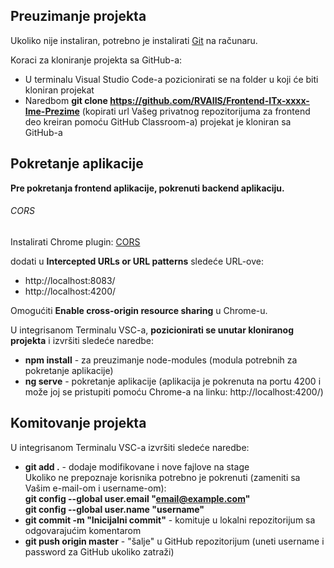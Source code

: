 ## Preuzimanje projekta

Ukoliko nije instaliran, potrebno je instalirati [Git](https://git-scm.com/download/win) na računaru.

Koraci za kloniranje projekta sa GitHub-a:
- U terminalu Visual Studio Code-a pozicionirati se na folder u koji će biti kloniran projekat
- Naredbom **git clone https://github.com/RVAIIS/Frontend-ITx-xxxx-Ime-Prezime** (kopirati url Vašeg privatnog repozitorijuma za frontend deo kreiran pomoću GitHub Classroom-a)
projekat je kloniran sa GitHub-a

## Pokretanje aplikacije

**Pre pokretanja frontend aplikacije, pokrenuti backend aplikaciju.**

###### CORS

Instalirati Chrome plugin: [CORS](https://chrome.google.com/webstore/detail/allow-control-allow-origi/nlfbmbojpeacfghkpbjhddihlkkiljbi)

dodati u **Intercepted URLs or URL patterns** sledeće URL-ove:

- http://localhost:8083/
- http://localhost:4200/

Omogućiti **Enable cross-origin resource sharing** u Chrome-u.

U integrisanom Terminalu VSC-a, **pozicionirati se unutar kloniranog projekta** i izvršiti sledeće naredbe:
- **npm install** - za preuzimanje node-modules (modula potrebnih za pokretanje aplikacije) 
- **ng serve** - pokretanje aplikacije (aplikacija je pokrenuta na portu 4200 i može joj se pristupiti pomoću Chrome-a na linku: http://localhost:4200/)


## Komitovanje projekta

U integrisanom Terminalu VSC-a izvršiti sledeće naredbe:
- **git add .** - dodaje modifikovane i nove fajlove na stage  
Ukoliko ne prepoznaje korisnika potrebno je pokrenuti (zameniti sa Vašim e-mail-om i username-om):  
**git config --global user.email "email@example.com"   
git config --global user.name "username"**
- **git commit -m "Inicijalni commit"** - komituje u lokalni repozitorijum sa odgovarajućim komentarom
- **git push origin master** - "šalje" u GitHub repozitorijum (uneti username i password za GitHub ukoliko zatraži)
